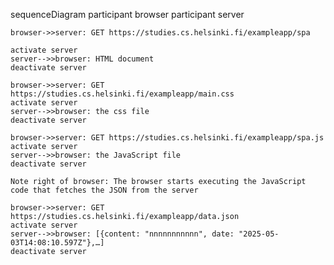 sequenceDiagram
    participant browser
    participant server
    
    browser->>server: GET https://studies.cs.helsinki.fi/exampleapp/spa
    
    activate server
    server-->>browser: HTML document
    deactivate server
    
    browser->>server: GET https://studies.cs.helsinki.fi/exampleapp/main.css
    activate server
    server-->>browser: the css file
    deactivate server
    
    browser->>server: GET https://studies.cs.helsinki.fi/exampleapp/spa.js
    activate server
    server-->>browser: the JavaScript file
    deactivate server
    
    Note right of browser: The browser starts executing the JavaScript code that fetches the JSON from the server
    
    browser->>server: GET https://studies.cs.helsinki.fi/exampleapp/data.json
    activate server
    server-->>browser: [{content: "nnnnnnnnnnn", date: "2025-05-03T14:08:10.597Z"},…]
    deactivate server    